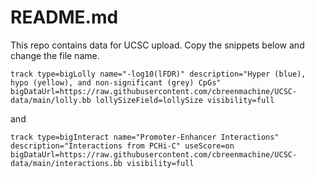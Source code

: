 # README.md

This repo contains data for UCSC upload.  Copy the snippets below and change the file name.

`track type=bigLolly name="-log10(lFDR)" description="Hyper (blue), hypo (yellow), and non-significant (grey) CpGs" bigDataUrl=https://raw.githubusercontent.com/cbreenmachine/UCSC-data/main/lolly.bb lollySizeField=lollySize visibility=full`

and 

`track type=bigInteract name="Promoter-Enhancer Interactions" description="Interactions from PCHi-C" useScore=on bigDataUrl=https://raw.githubusercontent.com/cbreenmachine/UCSC-data/main/interactions.bb visibility=full`  
